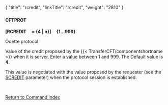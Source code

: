 {
    "title": "rcredit",
    "linkTitle": "rcredit",
    "weight": "2810"
}<span id="rcredit"></span>

### 

#### CFTPROT

**\[RCREDIT     = {4
| n}\]     {1...999}**

Odette protocol

Value of the credit proposed by the {{< TransferCFT/componentshortname  >}} when it is server.
Enter a value between 1 and 999. The Default value is **4**.

This value is negotiated with the value proposed by the requester (see
the [SCREDIT](../scredit) parameter) when the protocol session
is established.

 

[Return to Command index](../../)
